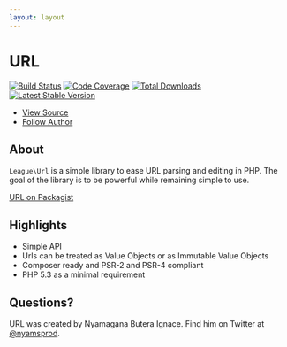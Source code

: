 ```yaml
---
layout: layout
---
```


# URL

[![Build Status](https://travis-ci.org/thephpleague/url.png?branch=master)](https://travis-ci.org/thephpleague/url)
[![Code Coverage](https://scrutinizer-ci.com/g/thephpleague/url/badges/coverage.png?b=master)](https://scrutinizer-ci.com/g/thephpleague/url/?branch=master)
[![Total Downloads](https://poser.pugx.org/league/url/downloads.png)](https://packagist.org/packages/league/url)
[![Latest Stable Version](https://poser.pugx.org/league/url/v/stable.png)](https://packagist.org/packages/league/url)

<ul class="quick_links">
    <li><a class="github" href="https://github.com/thephpleague/url">View Source</a></li>
    <li><a class="twitter" href="https://twitter.com/nyamsprod">Follow Author</a></li>
</ul>

## About

`League\Url` is a simple library to ease URL parsing and editing in
PHP. The goal of the library is to be powerful while remaining simple to use.

[URL on Packagist](https://packagist.org/packages/league/url)

## Highlights

* Simple API
* Urls can be treated as Value Objects or as Immutable Value Objects
* Composer ready and PSR-2 and PSR-4 compliant
* PHP 5.3 as a minimal requirement 

## Questions?

URL was created by Nyamagana Butera Ignace. Find him on Twitter at [@nyamsprod](https://twitter.com/nyamsprod).
